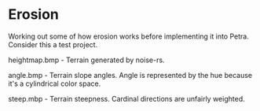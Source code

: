 # Erosion

Working out some of how erosion works before implementing it into Petra. Consider this a test project.


heightmap.bmp - Terrain generated by noise-rs.

angle.bmp - Terrain slope angles. Angle is represented by the hue because it's a cylindrical color space.

steep.mbp - Terrain steepness. Cardinal directions are unfairly weighted.